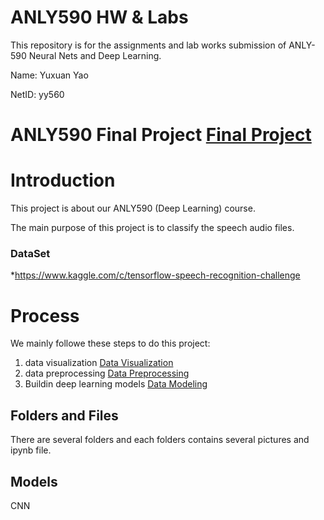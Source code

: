 # ANLY590 HW & Labs

This repository is for the assignments and lab works submission of ANLY-590 Neural Nets and Deep Learning.

Name: Yuxuan Yao

NetID: yy560

# ANLY590 Final Project **[Final Project](https://github.com/gu-yuxuanyao/ANLY590/tree/master/Final%20Project)**

# Introduction

This project is about our ANLY590 (Deep Learning) course.

The main purpose of this project is to classify the speech audio files.

### DataSet

*https://www.kaggle.com/c/tensorflow-speech-recognition-challenge

# Process

We mainly followe these steps to do this project: 
1. data visualization [Data Visualization](https://github.com/gu-yuxuanyao/ANLY590/blob/master/Final%20Project/final_processing.ipynb)
2. data preprocessing [Data Preprocessing](https://github.com/gu-yuxuanyao/ANLY590/tree/master/Final%20Project/Data%20Preprocessing)
3. Buildin deep learning models [Data Modeling](https://github.com/gu-yuxuanyao/ANLY590/tree/master/Final%20Project)

## Folders and Files

There are several folders and each folders contains several pictures and ipynb file.

## Models

CNN

